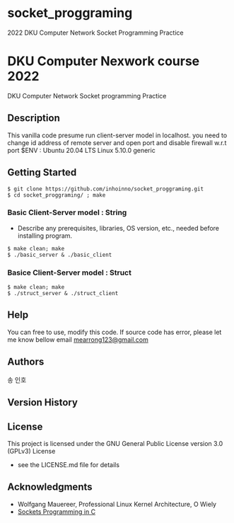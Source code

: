 # socket_proggraming
2022 DKU Computer Network Socket Programming Practice

# DKU Computer Nexwork course 2022

DKU Computer Network Socket programming Practice
## Description
This vanilla code presume run client-server model in localhost.
you need to change id address of remote server and open port and disable firewall w.r.t port
$ENV : Ubuntu 20.04 LTS Linux 5.10.0 generic 

## Getting Started
```
$ git clone https://github.com/inhoinno/socket_proggraming.git
$ cd socket_proggraming/ ; make

```

### Basic Client-Server model : String

* Describe any prerequisites, libraries, OS version, etc., needed before installing program.
```
$ make clean; make
$ ./basic_server & ./basic_client
```

### Basice Client-Server model : Struct
```
$ make clean; make
$ ./struct_server & ./struct_client
```

## Help
  You can free to use, modify this code. 
  If source code has error, please let me know bellow email
  mearrong123@gmail.com 

## Authors
  송 인호
## Version History

## License

This project is licensed under the GNU General Public License version 3.0 (GPLv3) License 
- see the LICENSE.md file for details

## Acknowledgments
* Wolfgang Mauereer, Professional Linux Kernel Architecture, O Wiely
* [Sockets Programming in C](http://www.spec.gmu.edu/~pparis/classes/project_465/CSockets.pdf)
